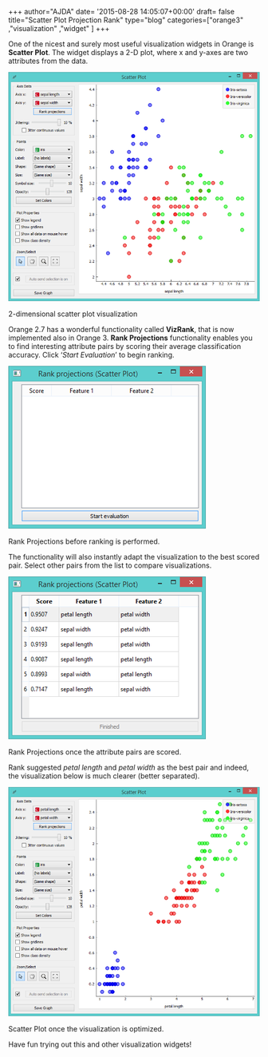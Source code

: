 +++
author="AJDA"
date= '2015-08-28 14:05:07+00:00'
draft= false
title="Scatter Plot Projection Rank"
type="blog"
categories=["orange3" ,"visualization" ,"widget" ]
+++

One of the nicest and surely most useful visualization widgets in Orange is **Scatter Plot**. The widget displays a 2-D plot, where x and y-axes are two attributes from the data.

![](/images/2015/08/ScatterPlot1.png)

2-dimensional scatter plot visualization



Orange 2.7 has a wonderful functionality called **VizRank**, that is now implemented also in Orange 3. **Rank Projections** functionality enables you to find interesting attribute pairs by scoring their average classification accuracy. Click ‘_Start Evaluation_’ to begin ranking. 

![](/images/2015/08/ScatterPlot2.png)

Rank Projections before ranking is performed.



The functionality will also instantly adapt the visualization to the best scored pair. Select other pairs from the list to compare visualizations.

![](/images/2015/08/ScatterPlot3.png)

Rank Projections once the attribute pairs are scored.



Rank suggested _petal length_ and _petal width_ as the best pair and indeed, the visualization below is much clearer (better separated).

![](/images/2015/08/ScatterPlot4.png)

Scatter Plot once the visualization is optimized.



Have fun trying out this and other visualization widgets!
